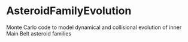 # AsteroidFamilyEvolution
Monte Carlo code to model dynamical and collisional evolution of inner Main Belt asteroid families
